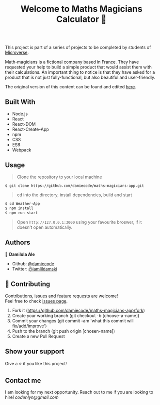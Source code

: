 <h1 align="center">Welcome to Maths Magicians Calculator 👋</h1>
<br>

<!-- <p>
  <a href="https://rawcdn.githack.com/damiecode/Weather-App/feature/weatherApp/dist/index.html" target="_blank">
    <img alt="Website" src="weather.png" />
  </a>
</p> -->

<br>

This project is part of a series of projects to be completed by students of [Microverse](https://www.microverse.org/ 'The Global School for Remote Software Developers!').

 Math-magicians is a fictional company based in France. They have requested your help to build a simple product that would assist them with their calculations. An important thing to notice is that they have asked for a product that is not just fully-functional, but also beautiful and user-friendly.

The original version of this content can be found and edited [here](https://github.com/microverseinc/project-react-calculator/blob/master/README.md).

## Built With


- Node.js
- React
- React-DOM
- React-Create-App
- npm
- CSS
- ES6
- Webpack

<!-- ### ✨ [Live Demo](https://rawcdn.githack.com/damiecode/Weather-App/feature/weatherApp/dist/index.html) -->

## Usage

> Clone the repository to your local machine

```sh
$ git clone https://github.com/damiecode/maths-magicians-app.git
```

> cd into the directory, install dependencies, build and start

```sh
$ cd Weather-App
$ npm install
$ npm run start
```

> Open `http://127.0.0.1:3000` using your favourite broswer, if it doesn't open automatically.

## Authors

👤 **Damilola Ale**

- Github: [@damiecode](https://github.com/damiecode)
- Twitter: [@iamlildamski](https://twitter.com/iamlildamski)

## 🤝 Contributing

Contributions, issues and feature requests are welcome!<br />Feel free to check [issues page](https://github.com/damiecode/maths-magicians-app/issues).

1. Fork it (https://github.com/damiecode/maths-magicians-app/fork)
2. Create your working branch (git checkout -b [choose-a-name])
3. Commit your changes (git commit -am 'what this commit will fix/add/improve')
4. Push to the branch (git push origin [chosen-name])
5. Create a new Pull Request

## Show your support

Give a ⭐️ if you like this project!

## Contact me

I am looking for my next opportunity. Reach out to me if you are looking to hire!
_codenlyn@gmail.com_

